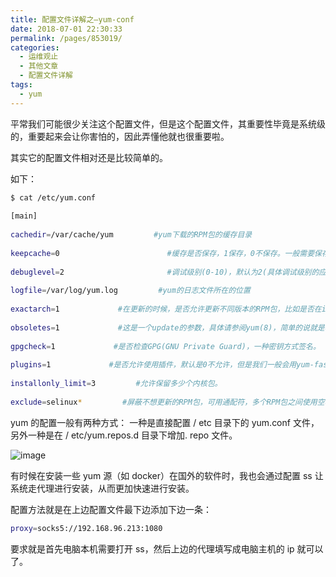 ```yaml
---
title: 配置文件详解之–yum-conf
date: 2018-07-01 22:30:33
permalink: /pages/853019/
categories:
  - 运维观止
  - 其他文章
  - 配置文件详解
tags:
  - yum
---
```


平常我们可能很少关注这个配置文件，但是这个配置文件，其重要性毕竟是系统级的，重要起来会让你害怕的，因此弄懂他就也很重要啦。



其实它的配置文件相对还是比较简单的。



如下：



```sh
$ cat /etc/yum.conf
 
[main]
 
cachedir=/var/cache/yum         #yum下载的RPM包的缓存目录
 
keepcache=0                        #缓存是否保存，1保存，0不保存。一般需要保存一些常用而又不容易下载的软件时，就开启这个选项。
 
debuglevel=2                       #调试级别(0-10)，默认为2(具体调试级别的应用，我也不了解)。
 
logfile=/var/log/yum.log         #yum的日志文件所在的位置
 
exactarch=1             #在更新的时候，是否允许更新不同版本的RPM包，比如是否在i386上更新i686的RPM包。
 
obsoletes=1             #这是一个update的参数，具体请参阅yum(8)，简单的说就是相当于upgrade，允许更新陈旧的RPM包。
 
gpgcheck=1             #是否检查GPG(GNU Private Guard)，一种密钥方式签名。
 
plugins=1             #是否允许使用插件，默认是0不允许，但是我们一般会用yum-fastestmirror这个插件。
 
installonly_limit=3         #允许保留多少个内核包。
 
exclude=selinux*         #屏蔽不想更新的RPM包，可用通配符，多个RPM包之间使用空格分离。
```



yum 的配置一般有两种方式： 一种是直接配置 / etc 目录下的 yum.conf 文件， 另外一种是在 / etc/yum.repos.d 目录下增加. repo 文件。





![image](https://tva1.sinaimg.cn/large/008k1Yt0ly1gryctrw10mj30ak0fkdsq.jpg)





有时候在安装一些 yum 源（如 docker）在国外的软件时，我也会通过配置 ss 让系统走代理进行安装，从而更加快速进行安装。



配置方法就是在上边配置文件最下边添加下边一条：



```sh
proxy=socks5://192.168.96.213:1080
```



要求就是首先电脑本机需要打开 ss，然后上边的代理填写成电脑主机的 ip 就可以了。
